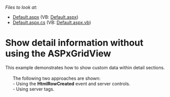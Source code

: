 <!-- default file list -->
*Files to look at*:

* [Default.aspx](./CS/WebSite/Default.aspx) (VB: [Default.aspx](./VB/WebSite/Default.aspx))
* [Default.aspx.cs](./CS/WebSite/Default.aspx.cs) (VB: [Default.aspx.vb](./VB/WebSite/Default.aspx.vb))
<!-- default file list end -->
# Show detail information without using the ASPxGridView


<p>This example demonstrates how to show custom data within detail sections.<br />
      <br />
      The following two approaches are shown:<br />
      - Using the <strong>HtmlRowCreated</strong> event and server controls.<br />
      - Using server tags.</p>

<br/>


